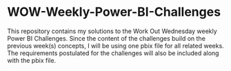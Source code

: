 # WOW-Weekly-Power-BI-Challenges
This repository contains my solutions to the Work Out Wednesday weekly Power BI Challenges. Since the content of the challenges build on the previous week(s) concepts, I will be using one pbix file for all related weeks. The requirements postulated for the challenges will also be included along with the pbix file.
